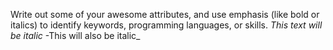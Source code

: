 Write out some of your awesome attributes, and use emphasis (like bold or italics) to identify keywords, programming languages, or skills. 
*This text will be italic*
-This will also be italic_
